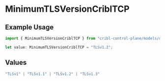 # MinimumTLSVersionCriblTCP

## Example Usage

```typescript
import { MinimumTLSVersionCriblTCP } from "cribl-control-plane/models/operations";

let value: MinimumTLSVersionCriblTCP = "TLSv1.2";
```

## Values

```typescript
"TLSv1" | "TLSv1.1" | "TLSv1.2" | "TLSv1.3"
```
